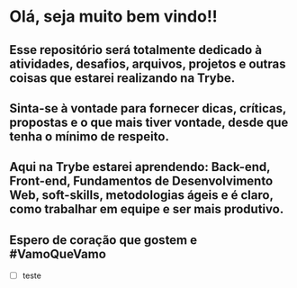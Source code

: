 # Olá, seja muito bem vindo!!

## Esse repositório será totalmente dedicado à atividades, desafios, arquivos, projetos e outras coisas que estarei realizando na Trybe. 

## Sinta-se à vontade para fornecer dicas, críticas, propostas e o que mais tiver vontade, desde que tenha o mínimo de respeito.

## Aqui na Trybe estarei aprendendo: Back-end, Front-end, Fundamentos de Desenvolvimento Web, soft-skills, metodologias ágeis e é claro, como trabalhar em equipe e ser mais produtivo. 

## Espero de coração que gostem e #VamoQueVamo

- [ ] teste
